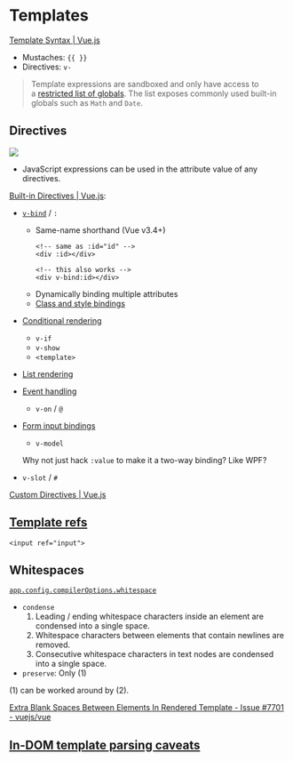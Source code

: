 # Templates
[Template Syntax | Vue.js](https://vuejs.org/guide/essentials/template-syntax.html)

- Mustaches: `{{ }}`
- Directives: `v-`

> Template expressions are sandboxed and only have access to a [restricted list of globals](https://github.com/vuejs/core/blob/main/packages/shared/src/globalsAllowList.ts#L3). The list exposes commonly used built-in globals such as `Math` and `Date`.

## Directives
![](https://vuejs.org/assets/directive.DtZKvoAo.png)
- JavaScript expressions can be used in the attribute value of any directives.

[Built-in Directives | Vue.js](https://vuejs.org/api/built-in-directives.html):
- [`v-bind`](https://vuejs.org/api/built-in-directives.html#v-bind) / `:`
  - Same-name shorthand (Vue v3.4+)
    ```vue
    <!-- same as :id="id" -->
    <div :id></div>

    <!-- this also works -->
    <div v-bind:id></div>
    ```
  - Dynamically binding multiple attributes
  - [Class and style bindings](https://vuejs.org/guide/essentials/class-and-style.html)

- [Conditional rendering](https://vuejs.org/guide/essentials/conditional.html)
  - `v-if`
  - `v-show`
  - `<template>`

- [List rendering](https://vuejs.org/guide/essentials/list.html)

- [Event handling](https://vuejs.org/guide/essentials/event-handling.html)
  - `v-on` / `@`

- [Form input bindings](https://vuejs.org/guide/essentials/forms.html)
  - `v-model`

  Why not just hack `:value` to make it a two-way binding? Like WPF?

- `v-slot` / `#`

[Custom Directives | Vue.js](https://vuejs.org/guide/reusability/custom-directives.html)

## [Template refs](https://vuejs.org/guide/essentials/template-refs.html)
```vue
<input ref="input">
```

## Whitespaces
[`app.config.compilerOptions.whitespace`](https://vuejs.org/api/application#app-config-compileroptions-whitespace)
- `condense`
  1. Leading / ending whitespace characters inside an element are condensed into a single space.
  2. Whitespace characters between elements that contain newlines are removed.
  3. Consecutive whitespace characters in text nodes are condensed into a single space.
- `preserve`: Only (1)

(1) can be worked around by (2).

[Extra Blank Spaces Between Elements In Rendered Template - Issue #7701 - vuejs/vue](https://github.com/vuejs/vue/issues/7701)

## [In-DOM template parsing caveats](https://vuejs.org/guide/essentials/component-basics.html#in-dom-template-parsing-caveats)
